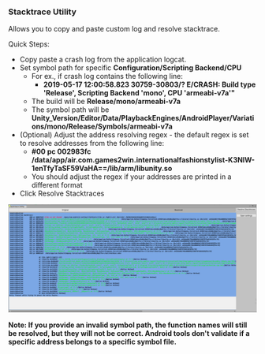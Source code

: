 ### Stacktrace Utility
Allows you to copy and paste custom log and resolve stacktrace.

Quick Steps:
- Copy paste a crash log from the application logcat.
- Set symbol path for specific **Configuration/Scripting Backend/CPU**
  - For ex., if crash log contains the following line:
    - **2019-05-17 12:00:58.823 30759-30803/? E/CRASH: Build type 'Release', Scripting Backend 'mono', CPU 'armeabi-v7a'"**
  - The build will be **Release/mono/armeabi-v7a**
  - The symbol path will be **Unity_Version/Editor/Data/PlaybackEngines/AndroidPlayer/Variations/mono/Release/Symbols/armeabi-v7a**
- (Optional) Adjust the address resolving regex - the default regex is set to resolve addresses from the following line:
  - **#00  pc 002983fc  /data/app/air.com.games2win.internationalfashionstylist-K3NlW-1enTfyTaSF59VaHA==/lib/arm/libunity.so**
  - You should adjust the regex if your addresses are printed in a different format
- Click Resolve Stacktraces

![Device Screen Capture](images/stacktraceUtility.png)

**Note: If you provide an invalid symbol path, the function names will still be resolved, but they will not be correct. Android tools don't validate if a specific address belongs to a specific symbol file.**
